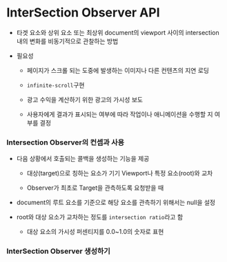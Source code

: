 # InterSection Observer API

- 타겟 요소와 상위 요소 또는 최상위 document의 viewport 사이의 intersection 내의 변화를 비동기적으로 관찰하는 방법

- 필요성
  
  - 페이지가 스크롤 되는 도중에 발생하는 이미지나 다른 컨텐츠의 지연 로딩
  
  - `infinite-scroll`구현
  
  - 광고 수익을 계산하기 위한 광고의 가시성 보도
  
  - 사용자에게 결과가 표시되는 여부에 따라 작업이나 애니메이션을 수행할 지 여부를 결정

### Intersection Observer의 컨셉과 사용

- 다음 상황에서 호출되는 콜백을 생성하는 기능을 제공
  
  - 대상(target)으로 칭하는 요소가 기기 Viewport나 특정 요소(root)와 교차
  
  - Observer가 최초로 Target을 관측하도록 요청받을 때

- document의 루트 요소를 기준으로 해당 요소를 관측하기 위해서는 null을 설정

- root와 대상 요소가 교차하는 정도를 `intersection ratio`라고 함
  
  - 대상 요소의 가시성 퍼센티지를 0.0~1.0의 숫자로 표현



### InterSection Observer 생성하기
